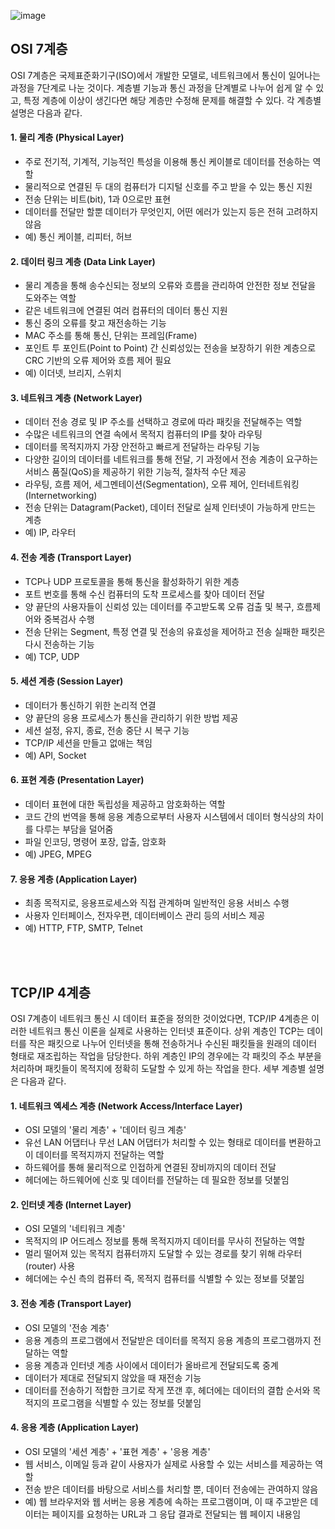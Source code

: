 ![image](https://user-images.githubusercontent.com/64777557/215671869-ee434d5b-43a4-4340-91a4-0fc03445e689.png)
## **OSI 7계층**
  OSI 7계층은 국제표준화기구(ISO)에서 개발한 모델로, 네트워크에서 통신이 일어나는 과정을 7단계로 나눈 것이다. 계층별 기능과 통신 과정을 단계별로 나누어 쉽게 알 수 있고, 특정 계층에 이상이 생긴다면 해당 계층만 수정해 문제를 해결할 수 있다. 각 계층별 설명은 다음과 같다.
  
#### **1\. 물리 계층 (Physical Layer)**
-   주로 전기적, 기계적, 기능적인 특성을 이용해 통신 케이블로 데이터를 전송하는 역할
-   물리적으로 연결된 두 대의 컴퓨터가 디지털 신호를 주고 받을 수 있는 통신 지원
-   전송 단위는 비트(bit), 1과 0으로만 표현
-   데이터를 전달만 할뿐 데이터가 무엇인지, 어떤 에러가 있는지 등은 전혀 고려하지 않음
-   예) 통신 케이블, 리피터, 허브


#### **2\. 데이터 링크 계층 (Data Link Layer)**
-   물리 계층을 통해 송수신되는 정보의 오류와 흐름을 관리하여 안전한 정보 전달을 도와주는 역할
-   같은 네트워크에 연결된 여러 컴퓨터의 데이터 통신 지원
-   통신 중의 오류를 찾고 재전송하는 기능
-   MAC 주소를 통해 통신, 단위는 프레임(Frame)
-   포인트 투 포인트(Point to Point) 간 신뢰성있는 전송을 보장하기 위한 계층으로 CRC 기반의 오류 제어와 흐름 제어 필요
-   예) 이더넷, 브리지, 스위치


#### **3\. 네트워크 계층 (Network Layer)**
-   데이터 전송 경로 및 IP 주소를 선택하고 경로에 따라 패킷을 전달해주는 역할
-   수많은 네트워크의 연결 속에서 목적지 컴퓨터의 IP를 찾아 라우팅
-   데이터를 목적지까지 가장 안전하고 빠르게 전달하는 라우팅 기능
-   다양한 길이의 데이터를 네트워크를 통해 전달, 기 과정에서 전송 계층이 요구하는 서비스 품질(QoS)을 제공하기 위한 기능적, 절차적 수단 제공
-   라우팅, 흐름 제어, 세그멘테이션(Segmentation), 오류 제어, 인터네트워킹(Internetworking)
-   전송 단위는 Datagram(Packet), 데이터 전달로 실제 인터넷이 가능하게 만드는 계층
-   예) IP, 라우터


#### **4\. 전송 계층 (Transport Layer)**
-   TCP나 UDP 프로토콜을 통해 통신을 활성화하기 위한 계층
-   포트 번호를 통해 수신 컴퓨터의 도착 프로세스를 찾아 데이터 전달
-   양 끝단의 사용자들이 신뢰성 있는 데이터를 주고받도록 오류 검출 및 복구, 흐름제어와 중복검사 수행
-   전송 단위는 Segment, 특정 연결 및 전송의 유효성을 제어하고 전송 실패한 패킷은 다시 전송하는 기능
-   예) TCP, UDP


#### **5\. 세션 계층 (Session Layer)**
-   데이터가 통신하기 위한 논리적 연결
-   양 끝단의 응용 프로세스가 통신을 관리하기 위한 방법 제공
-   세션 설정, 유지, 종료, 전송 중단 시 복구 기능
-   TCP/IP 세션을 만들고 없애는 책임
-   예) API, Socket


#### **6\. 표현 계층 (Presentation Layer)**
-   데이터 표현에 대한 독립성을 제공하고 암호화하는 역할
-   코드 간의 번역을 통해 응용 계층으로부터 사용자 시스템에서 데이터 형식상의 차이를 다루는 부담을 덜어줌
-   파일 인코딩, 명령어 포장, 압출, 암호화
-   예) JPEG, MPEG


#### **7\. 응용 계층 (Application Layer)**
-   최종 목적지로, 응용프로세스와 직접 관계하며 일반적인 응용 서비스 수행
-   사용자 인터페이스, 전자우편, 데이터베이스 관리 등의 서비스 제공
-   예) HTTP, FTP, SMTP, Telnet   
  
  <br/><br/>
  
## **TCP/IP 4계층** ##
  OSI 7계층이 네트워크 통신 시 데이터 표준을 정의한 것이었다면, TCP/IP 4계층은 이러한 네트워크 통신 이론을 실제로 사용하는 인터넷 표준이다. 상위 계층인 TCP는 데이터를 작은 패킷으로 나누어 인터넷을 통해 전송하거나 수신된 패킷들을 원래의 데이터 형태로 재조립하는 작업을 담당한다. 하위 계층인 IP의 경우에는 각 패킷의 주소 부분을 처리하며 패킷들이 목적지에 정확히 도달할 수 있게 하는 작업을 한다. 세부 계층별 설명은 다음과 같다.
  
#### **1\. 네트워크 엑세스 계층 (Network Access/Interface Layer)**
-   OSI 모델의 '물리 계층' + '데이터 링크 계층'
-   유선 LAN 어댑터나 무선 LAN 어댑터가 처리할 수 있는 형태로 데이터를 변환하고 이 데이터를 목적지까지 전달하는 역할
-   하드웨어를 통해 물리적으로 인접하게 연결된 장비까지의 데이터 전달
-   헤더에는 하드웨어에 신호 및 데이터를 전달하는 데 필요한 정보를 덧붙임


#### **2\. 인터넷 계층 (Internet Layer)**
-   OSI 모델의 '네티워크 계층'
-   목적지의 IP 어드레스 정보를 통해 목적지까지 데이터를 무사히 전달하는 역할
-   멀리 떨어져 있는 목적지 컴퓨터까지 도달할 수 있는 경로를 찾기 위해 라우터(router) 사용
-   헤더에는 수신 측의 컴퓨터 즉, 목적지 컴퓨터를 식별할 수 있는 정보를 덧붙임
 

#### **3\. 전송 계층 (Transport Layer)**
-   OSI 모델의 '전송 계층'
-   응용 계층의 프로그램에서 전달받은 데이터를 목적지 응용 계층의 프로그램까지 전달하는 역할
-   응용 계층과 인터넷 계층 사이에서 데이터가 올바르게 전달되도록 중계
-   데이터가 제대로 전달되지 않았을 때 재전송 기능
-   데이터를 전송하기 적합한 크기로 작게 쪼갠 후, 헤더에는 데이터의 결합 순서와 목적지의 프로그램을 식별할 수 있는 정보를 덧붙임


#### **4\. 응용 계층 (Application Layer)**
-   OSI 모델의 '세션 계층' + '표현 계층' + '응용 계층'
-   웹 서비스, 이메일 등과 같이 사용자가 실제로 사용할 수 있는 서비스를 제공하는 역할
-   전송 받은 데이터를 바탕으로 서비스를 처리할 뿐, 데이터 전송에는 관여하지 않음
-   예) 웹 브라우저와 웹 서버는 응용 계층에 속하는 프로그램이며, 이 때 주고받은 데이터는 페이지를 요청하는 URL과 그 응답 결과로 전달되는 웹 페이지 내용임
